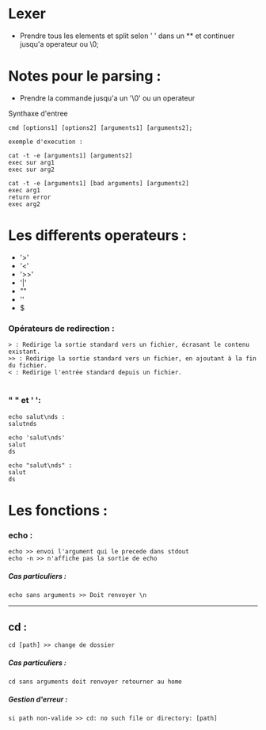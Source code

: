 # Lexer

- Prendre tous les elements et split selon ' ' dans un ** et continuer jusqu'a operateur ou \0;


# Notes pour le parsing :
- Prendre la commande jusqu'a un '\0' ou un operateur

Synthaxe d'entree

	cmd [options1] [options2] [arguments1] [arguments2];

	exemple d'execution : 
	
	cat -t -e [arguments1] [arguments2]
	exec sur arg1
	exec sur arg2

	cat -t -e [arguments1] [bad arguments] [arguments2]
	exec arg1
	return error
	exec arg2

# Les differents operateurs :

- '>'
- '<'
- '>>'
- '|'
- ""
- ''
- $

### Opérateurs de redirection : 

	> : Redirige la sortie standard vers un fichier, écrasant le contenu existant.
	>> : Redirige la sortie standard vers un fichier, en ajoutant à la fin du fichier.
	< : Redirige l'entrée standard depuis un fichier.
#
### " " et ' ':
	echo salut\nds :
	salutnds

	echo 'salut\nds'
	salut
	ds

	echo "salut\nds" : 
	salut
	ds


# Les fonctions :

### echo :

	echo >> envoi l'argument qui le precede dans stdout
	echo -n >> n'affiche pas la sortie de echo

##### Cas particuliers :
	echo sans arguments >> Doit renvoyer \n
____

## cd :	
	cd [path] >> change de dossier


##### Cas particuliers :
	cd sans arguments doit renvoyer retourner au home
##### Gestion d'erreur :
	si path non-valide >> cd: no such file or directory: [path]



